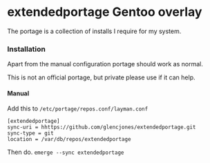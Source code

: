 # extendedportage Gentoo overlay

The portage is a collection of installs I require for my system.

### Installation

Apart from the manual configuration portage should work as normal.

This is not an official portage, but private please use if it can help.

#### Manual

Add this to `/etc/portage/repos.conf/layman.conf`

`[extendedportage]`\
`sync-uri = hhttps://github.com/glencjones/extendedportage.git`\
`sync-type = git`\
`location = /var/db/repos/extendedportage`

Then do. `emerge --sync extendedportage`
